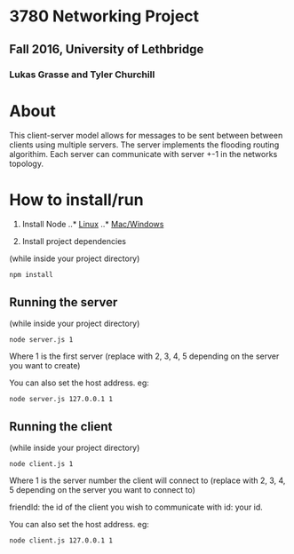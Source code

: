 # 3780 Networking Project
## Fall 2016, University of Lethbridge
### Lukas Grasse and Tyler Churchill
# About

This client-server model allows for messages to be sent between between clients using multiple servers.
The server implements the flooding routing algorithim. Each server can communicate with server +-1 in the networks topology.


# How to install/run

1. Install Node
	..* [Linux](https://nodejs.org/en/download/package-manager/)
	..* [Mac/Windows](https://nodejs.org/en/download/)

2. Install project dependencies

(while inside your project directory)

```
npm install

```

## Running the server

(while inside your project directory)


```
node server.js 1

```

Where 1 is the first server (replace with 2, 3, 4, 5 depending on the server you want to create)

You can also set the host address. eg:

```
node server.js 127.0.0.1 1

```


## Running the client

(while inside your project directory)

```
node client.js 1

```

Where 1 is the server number the client will connect to (replace with 2, 3, 4, 5 depending on the server you want to connect to)

friendId: the id of the client you wish to communicate with
id: your id.

You can also set the host address. eg:

```
node client.js 127.0.0.1 1
```






